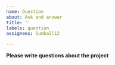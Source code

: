 ```yaml
---
name: Question
about: Ask and answer
title: ''
labels: question
assignees: Gumball12

---
```


**Please write questions about the project**
